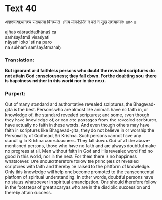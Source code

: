 # Text 40

अज्ञश्चाश्रद्दधानश्च संशयात्मा विनश्यति ।नायं लोकोऽस्ति न परो न सुखं संशयात्मनः ॥४०॥

ajñaś cāśraddadhānaś ca  
saḿśayātmā vinaśyati  
nāyaḿ loko 'sti na paro  
na sukhaḿ saḿśayātmanaḥ



### Translation:

**But ignorant and faithless persons who doubt the revealed scriptures do not attain God consciousness; they fall down. For the doubting soul there is happiness neither in this world nor in the next.**

### Purport:

Out of many standard and authoritative revealed scriptures, the Bhagavad-gita is the best. Persons who are almost like animals have no faith in, or knowledge of, the standard revealed scriptures; and some, even though they have knowledge of, or can cite passages from, the revealed scriptures, have actually no faith in these words. And even though others may have faith in scriptures like Bhagavad-gita, they do not believe in or worship the Personality of Godhead, Sri Krishna. Such persons cannot have any standing in Krishna consciousness. They fall down. Out of all the above-mentioned persons, those who have no faith and are always doubtful make no progress at all. Men without faith in God and His revealed word find no good in this world, nor in the next. For them there is no happiness whatsoever. One should therefore follow the principles of revealed scriptures with faith and thereby be raised to the platform of knowledge. Only this knowledge will help one become promoted to the transcendental platform of spiritual understanding. In other words, doubtful persons have no status whatsoever in spiritual emancipation. One should therefore follow in the footsteps of great acaryas who are in the disciplic succession and thereby attain success.